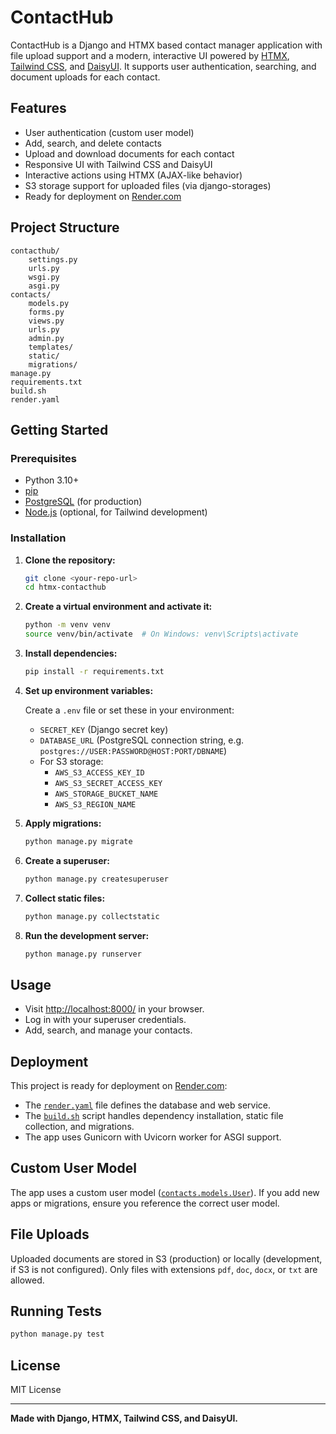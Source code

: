 # ContactHub

ContactHub is a Django and HTMX based contact manager application with file upload support and a modern, interactive UI powered by [HTMX](https://htmx.org/), [Tailwind CSS](https://tailwindcss.com/), and [DaisyUI](https://daisyui.com/). It supports user authentication, searching, and document uploads for each contact.

## Features

- User authentication (custom user model)
- Add, search, and delete contacts
- Upload and download documents for each contact
- Responsive UI with Tailwind CSS and DaisyUI
- Interactive actions using HTMX (AJAX-like behavior)
- S3 storage support for uploaded files (via django-storages)
- Ready for deployment on [Render.com](https://render.com/)

## Project Structure

```
contacthub/
    settings.py
    urls.py
    wsgi.py
    asgi.py
contacts/
    models.py
    forms.py
    views.py
    urls.py
    admin.py
    templates/
    static/
    migrations/
manage.py
requirements.txt
build.sh
render.yaml
```

## Getting Started

### Prerequisites

- Python 3.10+
- [pip](https://pip.pypa.io/en/stable/)
- [PostgreSQL](https://www.postgresql.org/) (for production)
- [Node.js](https://nodejs.org/) (optional, for Tailwind development)

### Installation

1. **Clone the repository:**
    ```sh
    git clone <your-repo-url>
    cd htmx-contacthub
    ```

2. **Create a virtual environment and activate it:**
    ```sh
    python -m venv venv
    source venv/bin/activate  # On Windows: venv\Scripts\activate
    ```

3. **Install dependencies:**
    ```sh
    pip install -r requirements.txt
    ```

4. **Set up environment variables:**

    Create a `.env` file or set these in your environment:
    - `SECRET_KEY` (Django secret key)
    - `DATABASE_URL` (PostgreSQL connection string, e.g. `postgres://USER:PASSWORD@HOST:PORT/DBNAME`)
    - For S3 storage:
        - `AWS_S3_ACCESS_KEY_ID`
        - `AWS_S3_SECRET_ACCESS_KEY`
        - `AWS_STORAGE_BUCKET_NAME`
        - `AWS_S3_REGION_NAME`

5. **Apply migrations:**
    ```sh
    python manage.py migrate
    ```

6. **Create a superuser:**
    ```sh
    python manage.py createsuperuser
    ```

7. **Collect static files:**
    ```sh
    python manage.py collectstatic
    ```

8. **Run the development server:**
    ```sh
    python manage.py runserver
    ```

## Usage

- Visit [http://localhost:8000/](http://localhost:8000/) in your browser.
- Log in with your superuser credentials.
- Add, search, and manage your contacts.

## Deployment

This project is ready for deployment on [Render.com](https://render.com/):

- The [`render.yaml`](render.yaml) file defines the database and web service.
- The [`build.sh`](build.sh) script handles dependency installation, static file collection, and migrations.
- The app uses Gunicorn with Uvicorn worker for ASGI support.

## Custom User Model

The app uses a custom user model ([`contacts.models.User`](contacts/models.py)). If you add new apps or migrations, ensure you reference the correct user model.

## File Uploads

Uploaded documents are stored in S3 (production) or locally (development, if S3 is not configured). Only files with extensions `pdf`, `doc`, `docx`, or `txt` are allowed.

## Running Tests

```sh
python manage.py test
```

## License

MIT License

---

**Made with Django, HTMX, Tailwind CSS, and DaisyUI.**